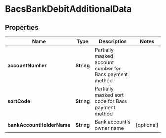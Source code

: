 

# BacsBankDebitAdditionalData


## Properties

| Name | Type | Description | Notes |
|------------ | ------------- | ------------- | -------------|
|**accountNumber** | **String** | Partially masked account number for Bacs payment method |  |
|**sortCode** | **String** | Partially masked sort code for Bacs payment method |  |
|**bankAccountHolderName** | **String** | Bank account&#39;s owner name |  [optional] |



